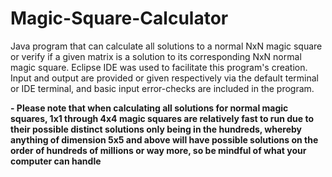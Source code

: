 # Magic-Square-Calculator
Java program that can calculate all solutions to a normal NxN magic square or verify if a given matrix is a solution to its corresponding NxN normal magic square. Eclipse IDE 
was used to facilitate this program's creation. Input and output are provided or given respectively via the default terminal or IDE terminal, and basic input error-checks are included in the program. 

**- Please note that when calculating all solutions for normal magic squares, 1x1 through 4x4 magic squares are relatively fast to run due to their possible distinct solutions only being in the hundreds, whereby anything of dimension 5x5 and above will have possible solutions on the order of hundreds of millions or way more, so be mindful of what your computer can handle**
